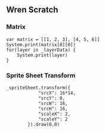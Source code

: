 
## Wren Scratch
### Matrix 
```wren
var matrix = [[1, 2, 3], [4, 5, 6]]
System.print(matrix[0][0])
for(layer in _layerData) {
    System.print(layer)
}
```

### Sprite Sheet Transform
```wren
_spriteSheet.transform({
            "srcX": 16*14,
            "srcY": 0,
            "srcW": 16,
            "srcH": 16,
            "scaleX": 2,
            "scaleY": 2
        }).draw(0,0)
```